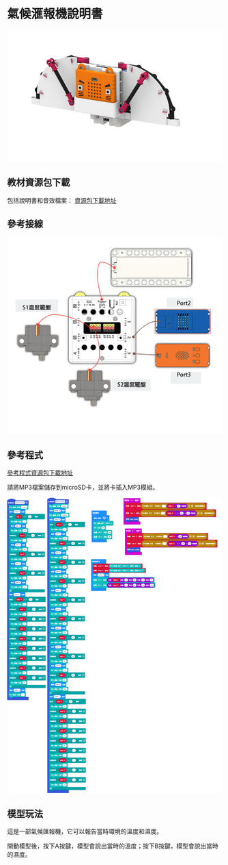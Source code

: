# 氣候滙報機說明書

![](./instruction1/08_env.png)

## 教材資源包下載

包括說明書和音效檔案： [資源包下載地址](https://bit.ly/Powerbrick10in1BuildingGuide)

## 參考接線

![](./instruction1/08_envcon.png)

## 參考程式

[參考程式資源包下載地址](https://bit.ly/Powerbrick10in1ModelsHex)

請將MP3檔案儲存到microSD卡，並將卡插入MP3模組。

![](./instruction1/08_envcode.png)

## 模型玩法

這是一部氣候匯報機，它可以報告當時環境的溫度和濕度。

開動模型後，按下A按鍵，模型會說出當時的溫度；按下B按鍵，模型會說出當時的濕度。
